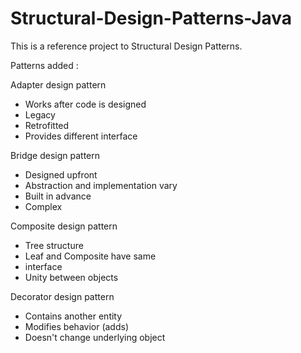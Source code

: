 # Structural-Design-Patterns-Java
This is a reference project to Structural Design Patterns.

Patterns added :

Adapter design pattern

- Works after code is designed
- Legacy
- Retrofitted
- Provides different interface

Bridge design pattern

- Designed upfront
- Abstraction and implementation vary
- Built in advance
- Complex

Composite design pattern

- Tree structure
- Leaf and Composite have same
- interface
- Unity between objects

Decorator design pattern

- Contains another entity
- Modifies behavior (adds)
- Doesn't change underlying object


